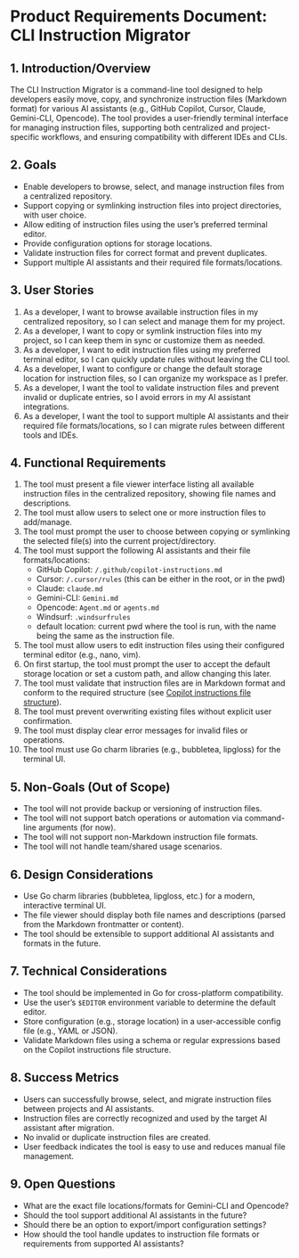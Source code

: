 # Product Requirements Document: CLI Instruction Migrator

## 1. Introduction/Overview

The CLI Instruction Migrator is a command-line tool designed to help developers easily move, copy, and synchronize instruction files (Markdown format) for various AI assistants (e.g., GitHub Copilot, Cursor, Claude, Gemini-CLI, Opencode). The tool provides a user-friendly terminal interface for managing instruction files, supporting both centralized and project-specific workflows, and ensuring compatibility with different IDEs and CLIs.

## 2. Goals

- Enable developers to browse, select, and manage instruction files from a centralized repository.
- Support copying or symlinking instruction files into project directories, with user choice.
- Allow editing of instruction files using the user’s preferred terminal editor.
- Provide configuration options for storage locations.
- Validate instruction files for correct format and prevent duplicates.
- Support multiple AI assistants and their required file formats/locations.

## 3. User Stories

1. As a developer, I want to browse available instruction files in my centralized repository, so I can select and manage them for my project.
2. As a developer, I want to copy or symlink instruction files into my project, so I can keep them in sync or customize them as needed.
3. As a developer, I want to edit instruction files using my preferred terminal editor, so I can quickly update rules without leaving the CLI tool.
4. As a developer, I want to configure or change the default storage location for instruction files, so I can organize my workspace as I prefer.
5. As a developer, I want the tool to validate instruction files and prevent invalid or duplicate entries, so I avoid errors in my AI assistant integrations.
6. As a developer, I want the tool to support multiple AI assistants and their required file formats/locations, so I can migrate rules between different tools and IDEs.

## 4. Functional Requirements

1. The tool must present a file viewer interface listing all available instruction files in the centralized repository, showing file names and descriptions.
2. The tool must allow users to select one or more instruction files to add/manage.
3. The tool must prompt the user to choose between copying or symlinking the selected file(s) into the current project/directory.
4. The tool must support the following AI assistants and their file formats/locations:
   - GitHub Copilot: `/.github/copilot-instructions.md`
   - Cursor: `/.cursor/rules` (this can be either in the root, or in the pwd)
   - Claude: `claude.md`
   - Gemini-CLI: `Gemini.md`
   - Opencode: `Agent.md` or `agents.md`
   - Windsurf: `.windsurfrules`
   - default location: current pwd where the tool is run, with the name being the same as the instruction file.
5. The tool must allow users to edit instruction files using their configured terminal editor (e.g., nano, vim).
6. On first startup, the tool must prompt the user to accept the default storage location or set a custom path, and allow changing this later.
7. The tool must validate that instruction files are in Markdown format and conform to the required structure (see [Copilot instructions file structure](https://code.visualstudio.com/docs/copilot/copilot-customization#_instructions-file-structure)).
8. The tool must prevent overwriting existing files without explicit user confirmation.
9. The tool must display clear error messages for invalid files or operations.
10. The tool must use Go charm libraries (e.g., bubbletea, lipgloss) for the terminal UI.

## 5. Non-Goals (Out of Scope)

- The tool will not provide backup or versioning of instruction files.
- The tool will not support batch operations or automation via command-line arguments (for now).
- The tool will not support non-Markdown instruction file formats.
- The tool will not handle team/shared usage scenarios.

## 6. Design Considerations

- Use Go charm libraries (bubbletea, lipgloss, etc.) for a modern, interactive terminal UI.
- The file viewer should display both file names and descriptions (parsed from the Markdown frontmatter or content).
- The tool should be extensible to support additional AI assistants and formats in the future.

## 7. Technical Considerations

- The tool should be implemented in Go for cross-platform compatibility.
- Use the user’s `$EDITOR` environment variable to determine the default editor.
- Store configuration (e.g., storage location) in a user-accessible config file (e.g., YAML or JSON).
- Validate Markdown files using a schema or regular expressions based on the Copilot instructions file structure.

## 8. Success Metrics

- Users can successfully browse, select, and migrate instruction files between projects and AI assistants.
- Instruction files are correctly recognized and used by the target AI assistant after migration.
- No invalid or duplicate instruction files are created.
- User feedback indicates the tool is easy to use and reduces manual file management.

## 9. Open Questions

- What are the exact file locations/formats for Gemini-CLI and Opencode?
- Should the tool support additional AI assistants in the future?
- Should there be an option to export/import configuration settings?
- How should the tool handle updates to instruction file formats or requirements from supported AI assistants?
